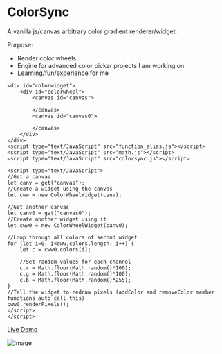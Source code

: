 # ColorSync
A vanilla js/canvas arbitrary color gradient renderer/widget.

Purpose:
- Render color wheels
- Engine for advanced color picker projects I am working on
- Learning/fun/experience for me

```
<div id="colorwidget">
    <div id="colorwheel">
        <canvas id="canvas">

        </canvas>
        <canvas id="canvas0">

        </canvas>
    </div>
</div>
<script type="text/JavaScript" src="function_alias.js"></script>
<script type="text/JavaScript" src="math.js"></script>
<script type="text/JavaScript" src="colorsync.js"></script>

<script type="text/JavaScript">
//Get a canvas
let canv = get("canvas");
//Create a widget using the canvas
let cww = new ColorWheelWidget(canv);

//Get another canvas
let canv0 = get("canvas0");
//Create another widget using it
let cww0 = new ColorWheelWidget(canv0);

//Loop through all colors of second widget
for (let i=0; i<cww.colors.length; i++) {
    let c = cww0.colors[i];

    //Set random values for each channel
    c.r = Math.floor(Math.random()*100);
    c.g = Math.floor(Math.random()*100);
    c.b = Math.floor(Math.random()*255);
}
//Tell the widget to redraw pixels (addColor and removeColor member functions auto call this)
cww0.renderPixels();
</script>
</script>
```


[Live Demo](https://repcomm.github.io/colorsync/colorsync.html)

![Image](../master/example.png?raw=true)
